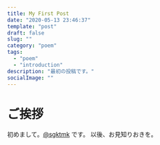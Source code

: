 ```yaml
---
title: My First Post
date: "2020-05-13 23:46:37"
template: "post"
draft: false
slug: ""
category: "poem"
tags:
  - "poem"
  - "introduction"
description: "最初の投稿です。"
socialImage: ""
---
```


# ご挨拶
初めまして。[@sgktmk](https://twitter.com/tom_ogashi/) です。  以後、お見知りおきを。